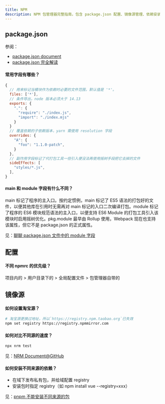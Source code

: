 ```yaml
---
title: NPM
description: NPM 包管理器完整指南，包含 package.json 配置、镜像源管理、依赖安装等核心功能的详细说明。
---
```



## package.json

参阅：

* [package.json document](https://docs.npmjs.com/cli/v8/configuring-npm/package-json)
* [package.json 完全解读](https://juejin.cn/post/7145001740696289317)

#### 常用字段有哪些？

```js
{
  // 用来标记当模块作为依赖时必要的文件范围，默认值是 '*'。
  files: ['*'],
  // 条件导出，node 版本必须大于 14.13
  exports: {
    ".": {
      "require": "./index.js",
      "import": "./index.mjs"
    }
  }
  // 覆盖依赖的子依赖版本，yarn 需使用 resolution 字段
  overrides: {
    "A": {
      "foo": "1.1.0-patch",
    }
  },
  // 副作用字段标记了代打包工具一但引入便没法再使用摇树手段把它去掉的文件
  sideEffects: [
    "styles/*.js",
  ],
}
```

#### main 和 module 字段有什么不同？

main 标记了程序的主入口。按约定惯例，main 标记了 ES5 语法的打包好的文件，以便其他库在引用时无需再对 main 标记的入口二次编译打包。module 标记了程序的 ES6 模块规范语法的主入口，以便支持 ES6 Module 的打包工具引入该模块时启用摇树优化。pkg.module 最早由 Rollup 使用，Webpack 现在也支持该属性，但它不是 package.json 的正式属性。

见：[聊聊 package.json 文件中的 module 字段](https://blog.csdn.net/sd19871122/article/details/122405592)

## 配置

#### 不同 npmrc 的优先级？

项目内的 > 用户目录下的 > 全局配置文件 > 包管理器自带的

## 镜像源

#### 如何设置淘宝源？

```bash
# 淘宝源更换过地址，所以`https://registry.npm.taobao.org`已失效
npm set registry https://registry.npmmirror.com
```

#### 如何对比不同源的速度？

```bash
npx nrm test
```

见：[NRM Document@GitHub](https://github.com/Pana/nrm#usage)

#### 如何安装不同来源的依赖？

* 在域下发布私有包，并给域配置 registry
* 安装包时指定 registry（如 npm install vue --registry=xxx） 

见：[pnpm 不能安装不同来源的包](https://github.com/pnpm/pnpm/issues/5581)
